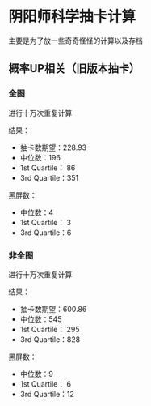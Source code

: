 # 阴阳师科学抽卡计算

主要是为了放一些奇奇怪怪的计算以及存档

## 概率UP相关（旧版本抽卡）

### 全图

进行十万次重复计算

结果：

+ 抽卡数期望：228.93
+ 中位数：196
+ 1st Quartile： 86
+ 3rd Quartile：351

黑屏数：
+ 中位数：4
+ 1st Quartile： 3
+ 3rd Quartile：6

### 非全图

进行十万次重复计算

结果：

+ 抽卡数期望：600.86
+ 中位数：545
+ 1st Quartile： 295
+ 3rd Quartile：828

黑屏数：
+ 中位数：9
+ 1st Quartile： 6
+ 3rd Quartile：12

